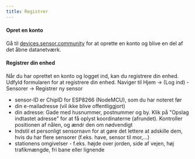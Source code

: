 ```yaml
---
title: Registrer
---
```


#### Opret en konto

Gå til [devices.sensor.community](https://devices.sensor.community) for at oprette en konto og blive en del af det åbne datanetværk.


#### Registrer din enhed
Når du har oprettet en konto og logget ind, kan du registrere din enhed. Udfyld formularen for at registrere din enhed. Naviger til Hjem -&gt; (Log ind) - Sensorer -&gt; Registrer ny sensor

* sensor-ID er ChipID for ESP8266 (NodeMCU), som du har noteret før
* din e-mailadresse (vil ikke blive offentliggjort)
* din adresse: Gade med husnummer, postnummer og by. Klik på "Opslag indtastet adresse" for at få oplyst koordinaterne (afrundet). Kontroller positionen af nålen, og ændr den om nødvendigt
* Indstil et personligt sensornavn for at gøre det lettere at adskille dem, hvis du har flere sensorer (f.eks. have, sensor til mor,...)
* stationens omgivelser - f.eks. højde over jorden, side af vejen, høj trafikmængde, fri bane eller lignende

